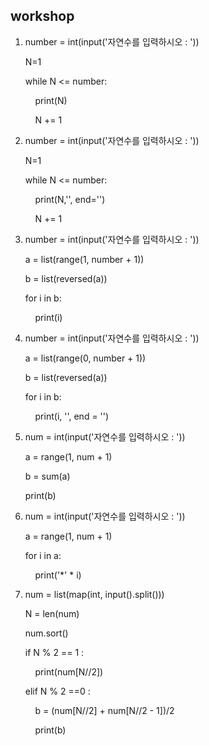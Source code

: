 ## workshop

1. number = int(input('자연수를 입력하시오 : '))
   
   N=1
   
   while N <= number:
   
       print(N)
   
       N += 1

2. number = int(input('자연수를 입력하시오 : '))
   
   N=1
   
   while N <= number:
   
       print(N,'', end='')
   
       N += 1

3. number = int(input('자연수를 입력하시오 : '))
   
   a = list(range(1, number + 1))
   
   b = list(reversed(a))
   
   for i in b:
   
       print(i)

4. number = int(input('자연수를 입력하시오 : '))
   
   a = list(range(0, number + 1))
   
   b = list(reversed(a))
   
   for i in b:
   
       print(i, '', end = '')

5. num = int(input('자연수를 입력하시오 : '))
   
   a = range(1, num + 1)
   
   b = sum(a)
   
   print(b)

6. num = int(input('자연수를 입력하시오 : '))
   
   a = range(1, num + 1)
   
   for i in a:
   
       print('*' * i)

7. num = list(map(int, input().split()))
   
   N = len(num)
   
   num.sort()
   
   if N % 2 == 1 :
   
       print(num[N//2])
   
   elif N % 2 ==0 :
   
       b = (num[N//2] + num[N//2 - 1])/2
   
       print(b)
